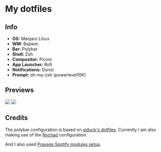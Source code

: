 # My dotfiles

## Info 
* **OS:** Manjaro Linux 
* **WM:** Bspwm 
* **Bar:** Polybar 
* **Shell:** Zsh 
* **Compositor:** Picom
* **App Launcher:** Rofi 
* **Notifications:** Dunst
* **Prompt:** oh-my-zsh (powerlevel10K)

## Previews 
<!-- <img src="https://i.imgur.com/qjsllgj.png"></img> -->
<img src="https://i.imgur.com/c5NGLTq.png"></img>
<img src="https://i.imgur.com/RqMQsGk.png"></img>

## Credits
The polybar configuration is based on [siduck's dotfiles](https://github.com/siduck/dotfiles). Currently I am also making use of the [Nvchad](https://github.com/NvChad/NvChad) configuration. 

And I also used [Prayags Spotify modules setup](https://github.com/PrayagS/polybar-spotify).
